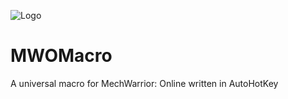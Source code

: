 ![Logo](https://cdn.discordapp.com/attachments/567319632923459584/1074953265889939536/MWOMacro.png?width=300&height=300)
# MWOMacro
A universal macro for MechWarrior: Online written in AutoHotKey
